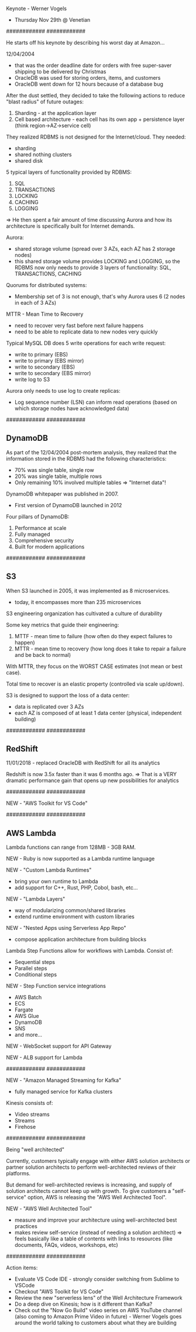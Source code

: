 Keynote - Werner Vogels
- Thursday Nov 29th @ Venetian

############
############

He starts off his keynote by describing his worst day at Amazon... 

12/04/2004
- that was the order deadline date for orders with free super-saver shipping to be delivered by Christmas
- OracleDB was used for storing orders, items, and customers
- OracleDB went down for 12 hours because of a database bug

After the dust settled, they decided to take the following actions to reduce "blast radius" of future outages:
1. Sharding - at the application layer
2. Cell based architecture - each cell has its own app + persistence layer (think region->AZ->service cell)

They realized RDBMS is not designed for the Internet/cloud. They needed:
- sharding
- shared nothing clusters
- shared disk

5 typical layers of functionality provided by RDBMS:
1. SQL
2. TRANSACTIONS
3. LOCKING
4. CACHING
5. LOGGING

=> He then spent a fair amount of time discussing Aurora and how its architecture is specifically built for Internet demands.

Aurora:
- shared storage volume (spread over 3 AZs, each AZ has 2 storage nodes)
- this shared storage volume provides LOCKING and LOGGING, so the RDBMS now only needs to provide 3 layers of functionality: SQL, TRANSACTIONS, CACHING

Quorums for distributed systems:
- Membership set of 3 is not enough, that's why Aurora uses 6 (2 nodes in each of 3 AZs)

MTTR - Mean Time to Recovery
- need to recover very fast before next failure happens
- need to be able to replicate data to new nodes very quickly

Typical MySQL DB does 5 write operations for each write request:
- write to primary (EBS)
- write to primary (EBS mirror)
- write to secondary (EBS)
- write to secondary (EBS mirror)
- write log to S3

Aurora only needs to use log to create replicas:
- Log sequence number (LSN) can inform read operations (based on which storage nodes have acknowledged data)

############
############

DynamoDB
-----------

As part of the 12/04/2004 post-mortem analysis, they realized that the information stored in the RDBMS had the following characteristics:
- 70% was single table, single row
- 20% was single table, multiple rows
- Only remaining 10% involved multiple tables
=> "Internet data"!

DynamoDB whitepaper was published in 2007.
- First version of DynamoDB launched in 2012

Four pillars of DynamoDB:
1. Performance at scale
2. Fully managed
3. Comprehensive security
4. Built for modern applications

############
############

S3
-----------

When S3 launched in 2005, it was implemented as 8 microservices.
- today, it encompasses more than 235 microservices

S3 engineering organization has cultivated a culture of durability

Some key metrics that guide their engineering:
1. MTTF - mean time to failure (how often do they expect failures to happen)
2. MTTR - mean time to recovery (how long does it take to repair a failure and be back to normal)

With MTTR, they focus on the WORST CASE estimates (not mean or best case).

Total time to recover is an elastic property (controlled via scale up/down).

S3 is designed to support the loss of a data center:
- data is replicated over 3 AZs
- each AZ is composed of at least 1 data center (physical, independent building)

############
############

RedShift
-----------

11/01/2018 - replaced OracleDB with RedShift for all its analytics

Redshift is now 3.5x faster than it was 6 months ago.
=> That is a VERY dramatic performance gain that opens up new possibilities for analytics

############
############

NEW - "AWS Toolkit for VS Code"

############
############

AWS Lambda
-----------

Lambda functions can range from 128MB - 3GB RAM.

NEW - Ruby is now supported as a Lambda runtime language

NEW - "Custom Lambda Runtimes"
- bring your own runtime to Lambda
- add support for C++, Rust, PHP, Cobol, bash, etc...

NEW - "Lambda Layers"
- way of modularizing common/shared libraries
- extend runtime environment with custom libraries

NEW - "Nested Apps using Serverless App Repo"
- compose application architecture from building blocks

Lambda Step Functions allow for workflows with Lambda. Consist of:
- Sequential steps
- Parallel steps
- Conditional steps

NEW - Step Function service integrations
* AWS Batch
* ECS
* Fargate
* AWS Glue
* DynamoDB
* SNS
* and more...

NEW - WebSocket support for API Gateway

NEW - ALB support for Lambda

############
############

NEW - "Amazon Managed Streaming for Kafka"
- fully managed service for Kafka clusters

Kinesis consists of:
- Video streams
- Streams
- Firehose

############
############

Being "well architected"

Currently, customers typically engage with either AWS solution architects or partner solution architects to perform well-architected reviews of their platforms.

But demand for well-architected reviews is increasing, and supply of solution architects cannot keep up with growth. To give customers a "self-service" option, AWS is releasing the "AWS Well Architected Tool".

NEW - "AWS Well Architected Tool"
- measure and improve your architecture using well-architected best practices
- makes review self-service (instead of needing a solution architect)
=> feels basically like a table of contents with links to resources (like documents, FAQs, videos, workshops, etc)

############
############

Action items:
* Evaluate VS Code IDE - strongly consider switching from Sublime to VSCode
* Checkout "AWS Toolkit for VS Code"
* Review the new "serverless lens" of the Well Architecture Framework
* Do a deep dive on Kinesis; how is it different than Kafka?
* Check out the "Now Go Build" video series on AWS YouTube channel (also coming to Amazon Prime Video in future) - Werner Vogels goes around the world talking to customers about what they are building
